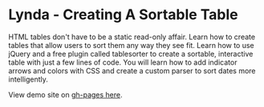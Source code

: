 # Lynda - Creating A Sortable Table

HTML tables don't have to be a static read-only affair. Learn how to create tables that allow users to sort them any way they see fit. Learn how to use jQuery and a free plugin called tablesorter to create a sortable, interactive table with just a few lines of code. You will learn how to add indicator arrows and colors with CSS and create a custom parser to sort dates more intelligently.

View demo site on [gh-pages here](http://edwinchen85.github.io/create_sortable_table).
